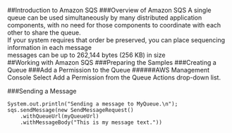##Introduction to Amazon SQS
###Overview of Amazon SQS
A single queue can be used simultaneously by many distributed application components, with no need for those components to coordinate with each other to share the queue.  
If your system requires that order be preserved, you can place sequencing information in each message  
messages can be up to 262,144 bytes (256 KB) in size  
##Working with Amazon SQS
###Preparing the Samples
###Creating a Queue
###Add a Permission to the Queue
######AWS Management Console
Select Add a Permission from the Queue Actions drop-down list.

###Sending a Message
```
System.out.println("Sending a message to MyQueue.\n");
sqs.sendMessage(new SendMessageRequest()
    .withQueueUrl(myQueueUrl)
    .withMessageBody("This is my message text."))
```
